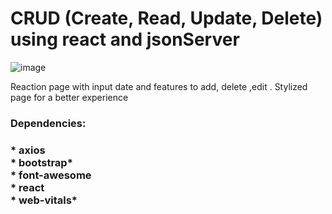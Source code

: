 # CRUD (Create, Read, Update, Delete) using react  and jsonServer
![image](https://user-images.githubusercontent.com/79268565/173144166-ccaafb02-4ce8-4bfd-9f39-a4854ccdae88.png)

Reaction page with input date and features to add, delete ,edit . Stylized page for a better experience



<h3>Dependencies:<h3/>
<!--ts-->
* axios <br>
* bootstrap*<br>
* font-awesome<br>
* react   <br>
* web-vitals*<br>
<!--ts-->
